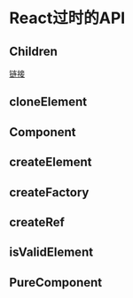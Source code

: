 # React过时的API

## Children  
[链接](./Children.md)
## cloneElement  

## Component  

## createElement  

## createFactory  

## createRef  

## isValidElement  

## PureComponent  
